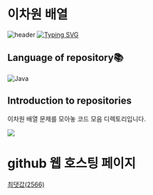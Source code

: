 # 이차원 배열

![header](https://capsule-render.vercel.app/api?type=egg&color=gradient&height=300&section=header&text=welcome%2&fontSize=50&desc=심화%201%20문제)
[![Typing SVG](https://readme-typing-svg.demolab.com?font=Fira+Code&pause=1000&color=93BDF7&background=203AFF00&random=false&width=435&lines=My+name+is+kimganghyeon)](https://git.io/typing-svg)

## Language of repository📚
![Java](https://img.shields.io/badge/Java-007396?style=flat-square&logo=java&logoColor=white)

## Introduction to repositories 
이차원 배열 문제를 모아놓 코드 모음 디렉토리입니다.

 <a href="https://www.acmicpc.net/problem/2566">
      <img src ="https://github.com/do04200611/Baekjoon/assets/74278578/087c1d1a-c24e-4cd2-b44b-676d84d6a201">
 </a> <br>
  

# github 웹 호스팅 페이지

<a href="https://do04200611.github.io/Baekjoon/%EC%9D%B4%EC%B0%A8%EC%9B%90%20%EB%B0%B0%EC%97%B4/%EC%B5%9C%EB%8C%93%EA%B0%92(2566)/index.html">최댓값(2566)</a><br>


